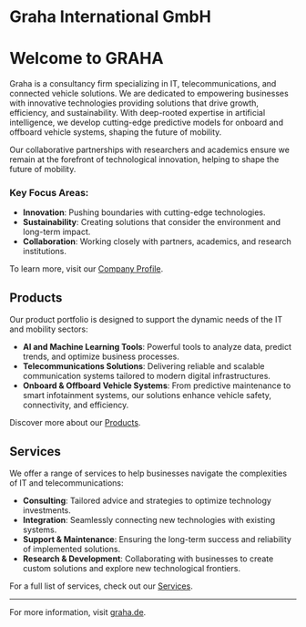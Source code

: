 # Graha International GmbH

# Welcome to GRAHA

Graha is a consultancy firm specializing in IT, telecommunications, and connected vehicle solutions. We are dedicated to empowering businesses with innovative technologies providing solutions that drive growth, efficiency, and sustainability.
With deep-rooted expertise in artificial intelligence, we develop cutting-edge predictive models for onboard and offboard vehicle systems, shaping the future of mobility.

Our collaborative partnerships with researchers and academics ensure we remain at the forefront of technological innovation, helping to shape the future of mobility.

### Key Focus Areas:
- **Innovation**: Pushing boundaries with cutting-edge technologies.
- **Sustainability**: Creating solutions that consider the environment and long-term impact.
- **Collaboration**: Working closely with partners, academics, and research institutions.

To learn more, visit our [Company Profile](https://graha.de/company/company.html).

## Products

Our product portfolio is designed to support the dynamic needs of the IT and mobility sectors:

- **AI and Machine Learning Tools**: Powerful tools to analyze data, predict trends, and optimize business processes.
- **Telecommunications Solutions**: Delivering reliable and scalable communication systems tailored to modern digital infrastructures.
- **Onboard & Offboard Vehicle Systems**: From predictive maintenance to smart infotainment systems, our solutions enhance vehicle safety, connectivity, and efficiency.

Discover more about our [Products](https://graha.de/product/product.html).

## Services

We offer a range of services to help businesses navigate the complexities of IT and telecommunications:

- **Consulting**: Tailored advice and strategies to optimize technology investments.
- **Integration**: Seamlessly connecting new technologies with existing systems.
- **Support & Maintenance**: Ensuring the long-term success and reliability of implemented solutions.
- **Research & Development**: Collaborating with businesses to create custom solutions and explore new technological frontiers.

For a full list of services, check out our [Services](https://graha.de/service/service.html).

---

For more information, visit [graha.de](https://graha.de).
